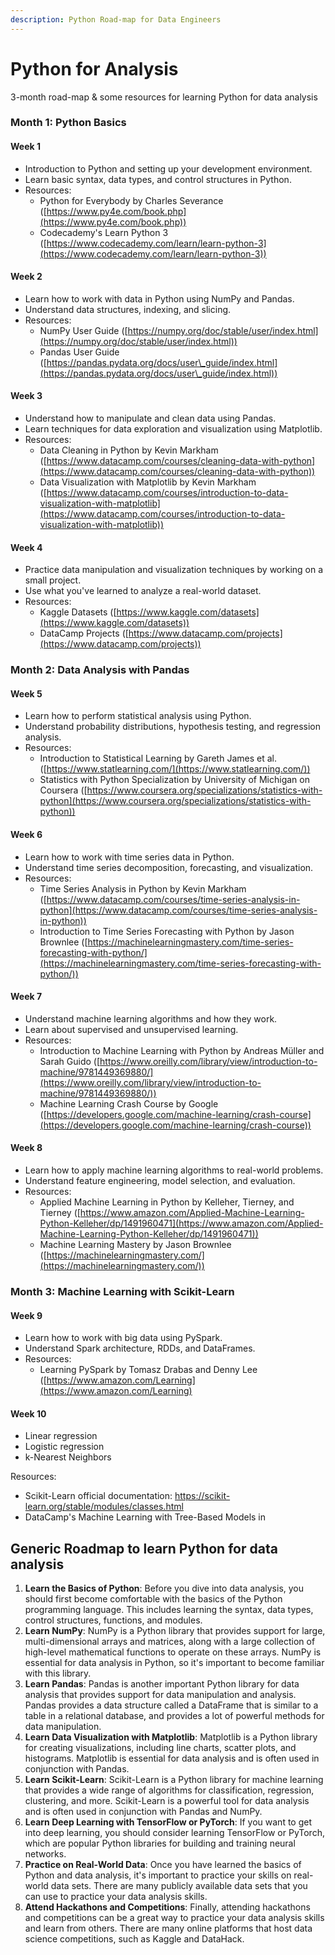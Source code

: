 ```yaml
---
description: Python Road-map for Data Engineers
---
```


# Python for Analysis

3-month road-map & some resources for learning Python for data analysis

### **Month 1: Python Basics**

#### **Week 1**

* Introduction to Python and setting up your development environment.
* Learn basic syntax, data types, and control structures in Python.
* Resources:
  * Python for Everybody by Charles Severance ([https://www.py4e.com/book.php](https://www.py4e.com/book.php))
  * Codecademy's Learn Python 3 ([https://www.codecademy.com/learn/learn-python-3](https://www.codecademy.com/learn/learn-python-3))

#### **Week 2**

* Learn how to work with data in Python using NumPy and Pandas.
* Understand data structures, indexing, and slicing.
* Resources:
  * NumPy User Guide ([https://numpy.org/doc/stable/user/index.html](https://numpy.org/doc/stable/user/index.html))
  * Pandas User Guide ([https://pandas.pydata.org/docs/user\_guide/index.html](https://pandas.pydata.org/docs/user\_guide/index.html))

#### **Week 3**

* Understand how to manipulate and clean data using Pandas.
* Learn techniques for data exploration and visualization using Matplotlib.
* Resources:
  * Data Cleaning in Python by Kevin Markham ([https://www.datacamp.com/courses/cleaning-data-with-python](https://www.datacamp.com/courses/cleaning-data-with-python))
  * Data Visualization with Matplotlib by Kevin Markham ([https://www.datacamp.com/courses/introduction-to-data-visualization-with-matplotlib](https://www.datacamp.com/courses/introduction-to-data-visualization-with-matplotlib))

#### **Week 4**

* Practice data manipulation and visualization techniques by working on a small project.
* Use what you've learned to analyze a real-world dataset.
* Resources:
  * Kaggle Datasets ([https://www.kaggle.com/datasets](https://www.kaggle.com/datasets))
  * DataCamp Projects ([https://www.datacamp.com/projects](https://www.datacamp.com/projects))

### **Month 2: Data Analysis with Pandas**

#### **Week 5**

* Learn how to perform statistical analysis using Python.
* Understand probability distributions, hypothesis testing, and regression analysis.
* Resources:
  * Introduction to Statistical Learning by Gareth James et al. ([https://www.statlearning.com/](https://www.statlearning.com/))
  * Statistics with Python Specialization by University of Michigan on Coursera ([https://www.coursera.org/specializations/statistics-with-python](https://www.coursera.org/specializations/statistics-with-python))

#### **Week 6**

* Learn how to work with time series data in Python.
* Understand time series decomposition, forecasting, and visualization.
* Resources:
  * Time Series Analysis in Python by Kevin Markham ([https://www.datacamp.com/courses/time-series-analysis-in-python](https://www.datacamp.com/courses/time-series-analysis-in-python))
  * Introduction to Time Series Forecasting with Python by Jason Brownlee ([https://machinelearningmastery.com/time-series-forecasting-with-python/](https://machinelearningmastery.com/time-series-forecasting-with-python/))

#### **Week 7**

* Understand machine learning algorithms and how they work.
* Learn about supervised and unsupervised learning.
* Resources:
  * Introduction to Machine Learning with Python by Andreas Müller and Sarah Guido ([https://www.oreilly.com/library/view/introduction-to-machine/9781449369880/](https://www.oreilly.com/library/view/introduction-to-machine/9781449369880/))
  * Machine Learning Crash Course by Google ([https://developers.google.com/machine-learning/crash-course](https://developers.google.com/machine-learning/crash-course))

#### **Week 8**

* Learn how to apply machine learning algorithms to real-world problems.
* Understand feature engineering, model selection, and evaluation.
* Resources:
  * Applied Machine Learning in Python by Kelleher, Tierney, and Tierney ([https://www.amazon.com/Applied-Machine-Learning-Python-Kelleher/dp/1491960471](https://www.amazon.com/Applied-Machine-Learning-Python-Kelleher/dp/1491960471))
  * Machine Learning Mastery by Jason Brownlee ([https://machinelearningmastery.com/](https://machinelearningmastery.com/))

### **Month 3: Machine Learning with Scikit-Learn**

#### **Week 9**

* Learn how to work with big data using PySpark.
* Understand Spark architecture, RDDs, and DataFrames.
* Resources:
  * Learning PySpark by Tomasz Drabas and Denny Lee ([https://www.amazon.com/Learning](https://www.amazon.com/Learning)

#### Week 10

* Linear regression
* Logistic regression
* k-Nearest Neighbors

Resources:

* Scikit-Learn official documentation: https://scikit-learn.org/stable/modules/classes.html
* DataCamp's Machine Learning with Tree-Based Models in

##

## Generic Roadmap to learn Python for data analysis&#x20;

1. **Learn the Basics of Python**: Before you dive into data analysis, you should first become comfortable with the basics of the Python programming language. This includes learning the syntax, data types, control structures, functions, and modules.
2. **Learn NumPy**: NumPy is a Python library that provides support for large, multi-dimensional arrays and matrices, along with a large collection of high-level mathematical functions to operate on these arrays. NumPy is essential for data analysis in Python, so it's important to become familiar with this library.
3. **Learn Pandas**: Pandas is another important Python library for data analysis that provides support for data manipulation and analysis. Pandas provides a data structure called a DataFrame that is similar to a table in a relational database, and provides a lot of powerful methods for data manipulation.
4. **Learn Data Visualization with Matplotlib**: Matplotlib is a Python library for creating visualizations, including line charts, scatter plots, and histograms. Matplotlib is essential for data analysis and is often used in conjunction with Pandas.
5. **Learn Scikit-Learn**: Scikit-Learn is a Python library for machine learning that provides a wide range of algorithms for classification, regression, clustering, and more. Scikit-Learn is a powerful tool for data analysis and is often used in conjunction with Pandas and NumPy.
6. **Learn Deep Learning with TensorFlow or PyTorch**: If you want to get into deep learning, you should consider learning TensorFlow or PyTorch, which are popular Python libraries for building and training neural networks.
7. **Practice on Real-World Data**: Once you have learned the basics of Python and data analysis, it's important to practice your skills on real-world data sets. There are many publicly available data sets that you can use to practice your data analysis skills.
8. **Attend Hackathons and Competitions**: Finally, attending hackathons and competitions can be a great way to practice your data analysis skills and learn from others. There are many online platforms that host data science competitions, such as Kaggle and DataHack.
